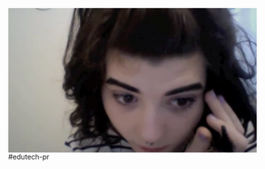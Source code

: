 <img src="https://github.com/yoctosecond/tarefasdomeueddy/blob/main/desafio%20da%20festa%20na%20escola/assets/Captura%20de%20tela%202021-02-01%20103644.png?raw=true" align="left" width="1000px">
#edutech-pr
